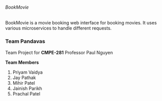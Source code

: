 ###### BookMovie

BookMovie is a movie booking web interface for booking movies. 
It uses various microservices to handle different requests.

### Team Pandavas
Team Project for **CMPE-281**
Professor Paul Nguyen

**Team Members**
1. Priyam Vaidya
2. Jay Pathak
3. Mihir Patel
4. Jainish Parikh
5. Prachal Patel